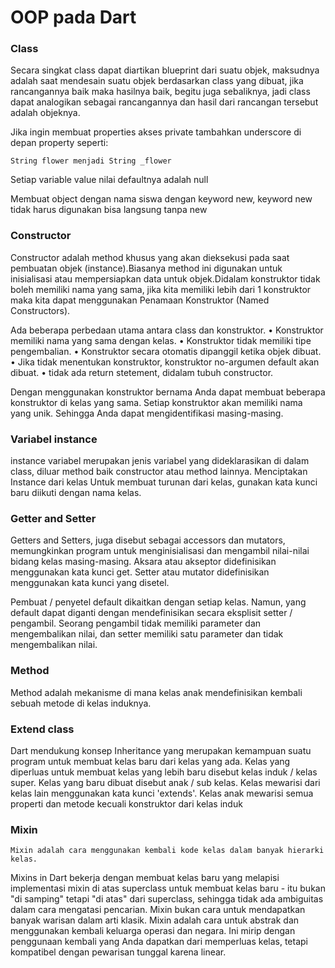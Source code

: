  # OOP pada Dart #

### Class ###

Secara singkat class dapat diartikan blueprint dari suatu objek, maksudnya adalah saat mendesain suatu objek berdasarkan class yang dibuat, jika rancangannya baik maka hasilnya baik, begitu juga sebaliknya, jadi class dapat analogikan sebagai rancangannya dan hasil dari rancangan tersebut adalah objeknya.

Jika ingin membuat properties akses private tambahkan underscore di depan property seperti: 
    
    String flower menjadi String _flower

Setiap variable value nilai defaultnya adalah null
    
Membuat object dengan nama siswa dengan keyword new, keyword new tidak harus digunakan bisa langsung tanpa new

### Constructor ###

Constructor adalah method khusus yang akan dieksekusi pada saat pembuatan objek (instance).Biasanya method ini digunakan untuk inisialisasi atau mempersiapkan data untuk objek.Didalam konstruktor tidak boleh memiliki nama yang sama, jika kita memiliki lebih dari 1 konstruktor maka kita dapat menggunakan Penamaan Konstruktor (Named Constructors).

Ada beberapa perbedaan utama antara class dan konstruktor.
•	Konstruktor memiliki nama yang sama dengan kelas.
•	Konstruktor tidak memiliki tipe pengembalian.
•	Konstruktor secara otomatis dipanggil ketika objek dibuat.
•	Jika tidak menentukan konstruktor, konstruktor no-argumen default akan dibuat.
•	tidak ada return stetement, didalam tubuh constructor.

Dengan menggunakan konstruktor bernama Anda dapat membuat beberapa konstruktor di kelas yang sama. Setiap konstruktor akan memiliki nama yang unik. Sehingga Anda dapat mengidentifikasi masing-masing.

### Variabel instance ###

instance variabel merupakan jenis variabel yang dideklarasikan di dalam class, diluar method baik constructor atau method lainnya.
Menciptakan Instance dari kelas Untuk membuat turunan dari kelas, gunakan kata kunci baru diikuti dengan nama kelas.

### Getter and Setter ###
Getters and Setters, juga disebut sebagai accessors dan mutators, memungkinkan program untuk menginisialisasi dan mengambil nilai-nilai bidang kelas masing-masing. Aksara atau akseptor didefinisikan menggunakan kata kunci get. Setter atau mutator didefinisikan menggunakan kata kunci yang disetel.

Pembuat / penyetel default dikaitkan dengan setiap kelas. Namun, yang default dapat diganti dengan mendefinisikan secara eksplisit setter / pengambil. Seorang pengambil tidak memiliki parameter dan mengembalikan nilai, dan setter memiliki satu parameter dan tidak mengembalikan nilai.

### Method ### 
Method adalah mekanisme di mana kelas anak mendefinisikan kembali sebuah metode di kelas induknya. 

### Extend class ###

Dart mendukung konsep Inheritance yang merupakan kemampuan suatu program untuk membuat kelas baru dari kelas yang ada. Kelas yang diperluas untuk membuat kelas yang lebih baru disebut kelas induk / kelas super. Kelas yang baru dibuat disebut anak / sub kelas.
Kelas mewarisi dari kelas lain menggunakan kata kunci 'extends'. Kelas anak mewarisi semua properti dan metode kecuali konstruktor dari kelas induk

### Mixin ###

    Mixin adalah cara menggunakan kembali kode kelas dalam banyak hierarki kelas.

Mixins in Dart bekerja dengan membuat kelas baru yang melapisi implementasi mixin di atas superclass untuk membuat kelas baru - itu bukan "di samping" tetapi "di atas" dari superclass, sehingga tidak ada ambiguitas dalam cara mengatasi pencarian.
Mixin bukan cara untuk mendapatkan banyak warisan dalam arti klasik. Mixin adalah cara untuk abstrak dan menggunakan kembali keluarga operasi dan negara. Ini mirip dengan penggunaan kembali yang Anda dapatkan dari memperluas kelas, tetapi kompatibel dengan pewarisan tunggal karena linear.

